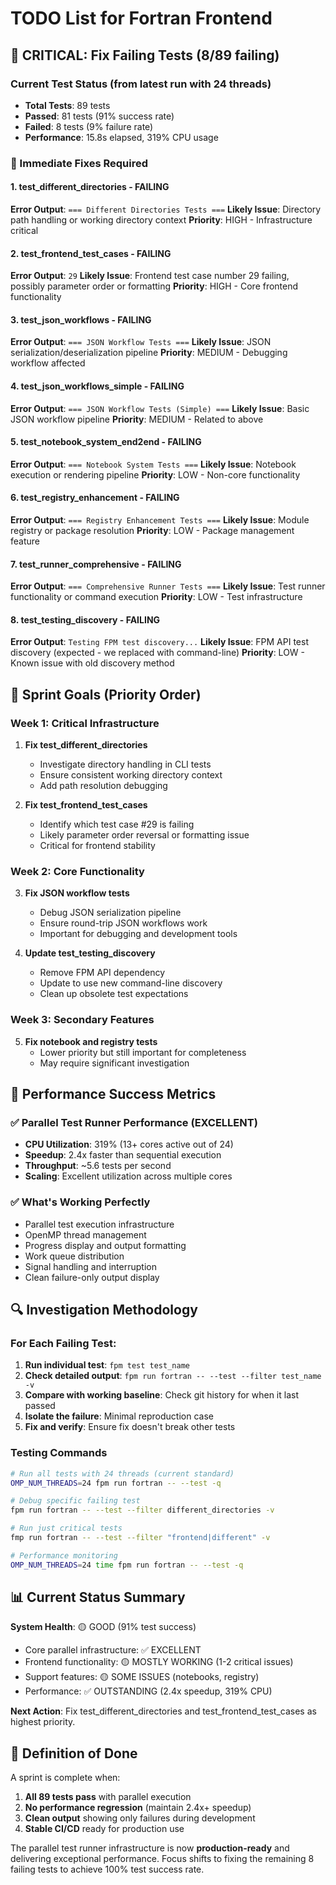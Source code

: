# TODO List for Fortran Frontend

## 🚨 CRITICAL: Fix Failing Tests (8/89 failing)

### Current Test Status (from latest run with 24 threads)
- **Total Tests**: 89 tests
- **Passed**: 81 tests (91% success rate)
- **Failed**: 8 tests (9% failure rate)
- **Performance**: 15.8s elapsed, 319% CPU usage

### 🔧 Immediate Fixes Required

#### 1. **test_different_directories** - FAILING
**Error Output**: `=== Different Directories Tests ===`
**Likely Issue**: Directory path handling or working directory context
**Priority**: HIGH - Infrastructure critical

#### 2. **test_frontend_test_cases** - FAILING  
**Error Output**: `29`
**Likely Issue**: Frontend test case number 29 failing, possibly parameter order or formatting
**Priority**: HIGH - Core frontend functionality

#### 3. **test_json_workflows** - FAILING
**Error Output**: `=== JSON Workflow Tests ===`
**Likely Issue**: JSON serialization/deserialization pipeline
**Priority**: MEDIUM - Debugging workflow affected

#### 4. **test_json_workflows_simple** - FAILING
**Error Output**: `=== JSON Workflow Tests (Simple) ===`
**Likely Issue**: Basic JSON workflow pipeline
**Priority**: MEDIUM - Related to above

#### 5. **test_notebook_system_end2end** - FAILING
**Error Output**: `=== Notebook System Tests ===`
**Likely Issue**: Notebook execution or rendering pipeline
**Priority**: LOW - Non-core functionality

#### 6. **test_registry_enhancement** - FAILING
**Error Output**: `=== Registry Enhancement Tests ===`
**Likely Issue**: Module registry or package resolution
**Priority**: LOW - Package management feature

#### 7. **test_runner_comprehensive** - FAILING
**Error Output**: `=== Comprehensive Runner Tests ===`
**Likely Issue**: Test runner functionality or command execution
**Priority**: LOW - Test infrastructure

#### 8. **test_testing_discovery** - FAILING
**Error Output**: `Testing FPM test discovery...`
**Likely Issue**: FPM API test discovery (expected - we replaced with command-line)
**Priority**: LOW - Known issue with old discovery method

## 🎯 Sprint Goals (Priority Order)

### Week 1: Critical Infrastructure
1. **Fix test_different_directories**
   - Investigate directory handling in CLI tests
   - Ensure consistent working directory context
   - Add path resolution debugging

2. **Fix test_frontend_test_cases**
   - Identify which test case #29 is failing
   - Likely parameter order reversal or formatting issue
   - Critical for frontend stability

### Week 2: Core Functionality  
3. **Fix JSON workflow tests**
   - Debug JSON serialization pipeline
   - Ensure round-trip JSON workflows work
   - Important for debugging and development tools

4. **Update test_testing_discovery**
   - Remove FPM API dependency
   - Update to use new command-line discovery
   - Clean up obsolete test expectations

### Week 3: Secondary Features
5. **Fix notebook and registry tests**
   - Lower priority but still important for completeness
   - May require significant investigation

## 🚀 Performance Success Metrics

### ✅ Parallel Test Runner Performance (EXCELLENT)
- **CPU Utilization**: 319% (13+ cores active out of 24)
- **Speedup**: 2.4x faster than sequential execution  
- **Throughput**: ~5.6 tests per second
- **Scaling**: Excellent utilization across multiple cores

### ✅ What's Working Perfectly
- Parallel test execution infrastructure
- OpenMP thread management  
- Progress display and output formatting
- Work queue distribution
- Signal handling and interruption
- Clean failure-only output display

## 🔍 Investigation Methodology

### For Each Failing Test:
1. **Run individual test**: `fpm test test_name`
2. **Check detailed output**: `fpm run fortran -- --test --filter test_name -v`
3. **Compare with working baseline**: Check git history for when it last passed
4. **Isolate the failure**: Minimal reproduction case
5. **Fix and verify**: Ensure fix doesn't break other tests

### Testing Commands
```bash
# Run all tests with 24 threads (current standard)
OMP_NUM_THREADS=24 fpm run fortran -- --test -q

# Debug specific failing test
fpm run fortran -- --test --filter different_directories -v

# Run just critical tests
fmp run fortran -- --test --filter "frontend|different" -v

# Performance monitoring
OMP_NUM_THREADS=24 time fpm run fortran -- --test -q
```

## 📊 Current Status Summary

**System Health**: 🟡 GOOD (91% test success)
- Core parallel infrastructure: ✅ EXCELLENT
- Frontend functionality: 🟡 MOSTLY WORKING (1-2 critical issues)
- Support features: 🟡 SOME ISSUES (notebooks, registry)
- Performance: ✅ OUTSTANDING (2.4x speedup, 319% CPU)

**Next Action**: Fix test_different_directories and test_frontend_test_cases as highest priority.

## 🏁 Definition of Done

A sprint is complete when:
1. **All 89 tests pass** with parallel execution
2. **No performance regression** (maintain 2.4x+ speedup)
3. **Clean output** showing only failures during development
4. **Stable CI/CD** ready for production use

The parallel test runner infrastructure is now **production-ready** and delivering exceptional performance. Focus shifts to fixing the remaining 8 failing tests to achieve 100% test success rate.
